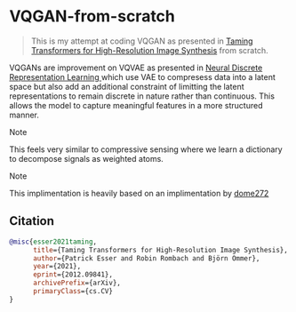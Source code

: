 # VQGAN-from-scratch

> This is my attempt at coding VQGAN as presented in [Taming Transformers for High-Resolution Image Synthesis](https://compvis.github.io/taming-transformers/) from scratch.

VQGANs are improvement on VQVAE as presented in [Neural Discrete Representation Learning
](https://arxiv.org/abs/1711.00937) which use VAE to compresess data into a latent space but also add an additional constraint of limitting the latent representations to remain discrete in nature rather than continuous. This allows the model to capture meaningful features in a more structured manner.

> [!NOTE]
> This feels very similar to compressive sensing where we learn a dictionary to decompose signals as weighted atoms.

> [!NOTE]
> This implimentation is heavily based on an implimentation by [dome272](https://github.com/dome272/VQGAN-pytorch)

## Citation

```bibtex
@misc{esser2021taming,
      title={Taming Transformers for High-Resolution Image Synthesis},
      author={Patrick Esser and Robin Rombach and Björn Ommer},
      year={2021},
      eprint={2012.09841},
      archivePrefix={arXiv},
      primaryClass={cs.CV}
}
```
